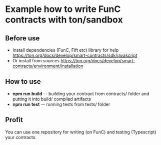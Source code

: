 # Example how to write FunC contracts with ton/sandbox

## Before use
- Install dependencies (FunC, Fift etc) library for help https://ton.org/docs/develop/smart-contracts/sdk/javascript
- Or install from sources https://ton.org/docs/develop/smart-contracts/environment/installation
## How to use
- **npm run build** -- building your contract from contracts/ folder and putting it into build/ compiled artifacts
- **npm run test** -- running tests from tests/ folder

## Profit
You can use one repository for writing (on FunC) and testing (Typescript) your contracts.

